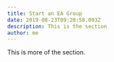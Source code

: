 ```yaml
---
title: Start an EA Group
date: 2019-08-23T09:20:58.093Z
description: This is the section
author: me
---
```

This is more of the section.
